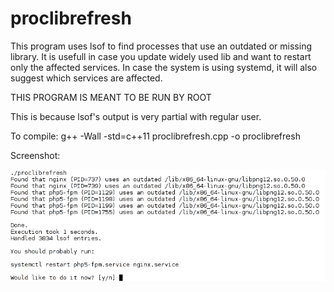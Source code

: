 # proclibrefresh

This program uses lsof to find processes that use an outdated or missing library.
It is usefull in case you update widely used lib and want to restart only the affected services.
In case the system is using systemd, it will also suggest which services are affected.

THIS PROGRAM IS MEANT TO BE RUN BY ROOT

This is because lsof's output is very partial with regular user.

To compile:
g++ -Wall -std=c++11 proclibrefresh.cpp -o proclibrefresh

Screenshot:

![Screenshot](screenshot.png)
